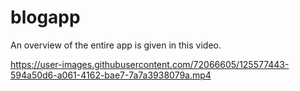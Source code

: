 # blogapp
An overview of the entire app is given in this video.

https://user-images.githubusercontent.com/72066605/125577443-594a50d6-a061-4162-bae7-7a7a3938079a.mp4


